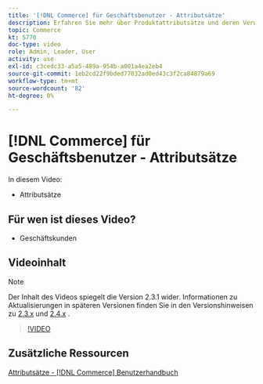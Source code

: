 ```yaml
---
title: '[!DNL Commerce] für Geschäftsbenutzer - Attributsätze'
description: Erfahren Sie mehr über Produktattributsätze und deren Verwendung in Ihrem Katalog.
topic: Commerce
kt: 5770
doc-type: video
role: Admin, Leader, User
activity: use
exl-id: c3cedc33-a5a5-489a-954b-a001a4ea2eb4
source-git-commit: 1eb2cd22f9bded77032ad0ed43c3f2ca84879a69
workflow-type: tm+mt
source-wordcount: '82'
ht-degree: 0%

---
```


# [!DNL Commerce] für Geschäftsbenutzer - Attributsätze

In diesem Video:

- Attributsätze

## Für wen ist dieses Video?

- Geschäftskunden

## Videoinhalt

>[!NOTE]
>
>Der Inhalt des Videos spiegelt die Version 2.3.1 wider. Informationen zu Aktualisierungen in späteren Versionen finden Sie in den Versionshinweisen zu [ 2.3.x](https://devdocs.magento.com/guides/v2.3/release-notes/bk-release-notes.html) und [2.4.x](https://devdocs.magento.com/guides/v2.4/release-notes/bk-release-notes.html) .

>[!VIDEO](https://video.tv.adobe.com/v/35955?quality=12&learn=on)

## Zusätzliche Ressourcen

[Attributsätze -  [!DNL Commerce] Benutzerhandbuch](https://docs.magento.com/user-guide/stores/attribute-sets.html)
